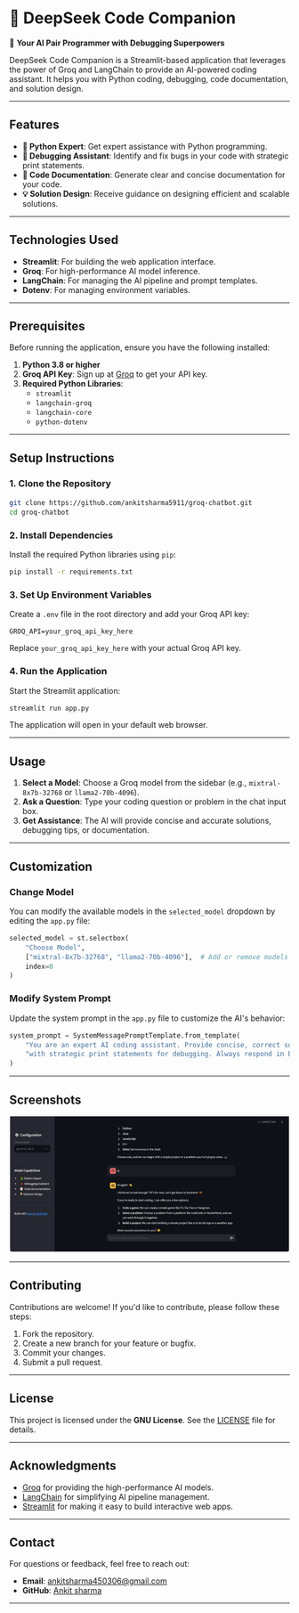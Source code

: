 # 🧠 DeepSeek Code Companion

🚀 **Your AI Pair Programmer with Debugging Superpowers**

DeepSeek Code Companion is a Streamlit-based application that leverages the power of Groq and LangChain to provide an AI-powered coding assistant. It helps you with Python coding, debugging, code documentation, and solution design.

---

## Features

- **🐍 Python Expert**: Get expert assistance with Python programming.
- **🐞 Debugging Assistant**: Identify and fix bugs in your code with strategic print statements.
- **📝 Code Documentation**: Generate clear and concise documentation for your code.
- **💡 Solution Design**: Receive guidance on designing efficient and scalable solutions.

---

## Technologies Used

- **Streamlit**: For building the web application interface.
- **Groq**: For high-performance AI model inference.
- **LangChain**: For managing the AI pipeline and prompt templates.
- **Dotenv**: For managing environment variables.

---

## Prerequisites

Before running the application, ensure you have the following installed:

1. **Python 3.8 or higher**
2. **Groq API Key**: Sign up at [Groq](https://console.groq.com/keys) to get your API key.
3. **Required Python Libraries**:
   - `streamlit`
   - `langchain-groq`
   - `langchain-core`
   - `python-dotenv`

---

## Setup Instructions

### 1. Clone the Repository

```bash
git clone https://github.com/ankitsharma5911/groq-chatbot.git
cd groq-chatbot
```

### 2. Install Dependencies

Install the required Python libraries using `pip`:

```bash
pip install -r requirements.txt
```

### 3. Set Up Environment Variables

Create a `.env` file in the root directory and add your Groq API key:

```plaintext
GROQ_API=your_groq_api_key_here
```

Replace `your_groq_api_key_here` with your actual Groq API key.

### 4. Run the Application

Start the Streamlit application:

```bash
streamlit run app.py
```

The application will open in your default web browser.

---

## Usage

1. **Select a Model**: Choose a Groq model from the sidebar (e.g., `mixtral-8x7b-32768` or `llama2-70b-4096`).
2. **Ask a Question**: Type your coding question or problem in the chat input box.
3. **Get Assistance**: The AI will provide concise and accurate solutions, debugging tips, or documentation.

---

## Customization

### Change Model

You can modify the available models in the `selected_model` dropdown by editing the `app.py` file:

```python
selected_model = st.selectbox(
    "Choose Model",
    ["mixtral-8x7b-32768", "llama2-70b-4096"],  # Add or remove models here
    index=0
)
```

### Modify System Prompt

Update the system prompt in the `app.py` file to customize the AI's behavior:

```python
system_prompt = SystemMessagePromptTemplate.from_template(
    "You are an expert AI coding assistant. Provide concise, correct solutions "
    "with strategic print statements for debugging. Always respond in English."
)
```

---

## Screenshots

![DeepSeek Code Companion](screenshort/screenshort.png)  

---

## Contributing

Contributions are welcome! If you'd like to contribute, please follow these steps:

1. Fork the repository.
2. Create a new branch for your feature or bugfix.
3. Commit your changes.
4. Submit a pull request.

---

## License

This project is licensed under the **GNU License**. See the [LICENSE](LICENSE) file for details.

---

## Acknowledgments

- [Groq](https://groq.com/) for providing the high-performance AI models.
- [LangChain](https://python.langchain.com/) for simplifying AI pipeline management.
- [Streamlit](https://streamlit.io/) for making it easy to build interactive web apps.

---

## Contact

For questions or feedback, feel free to reach out:

- **Email**: ankitsharma450306@gmail.com
- **GitHub**: [Ankit sharma](https://github.com/ankitsharma5911)

---


